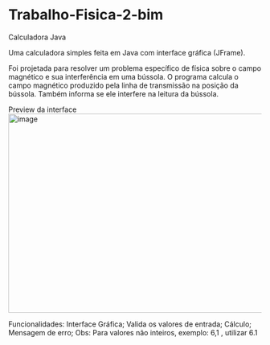 # Trabalho-Fisica-2-bim

Calculadora Java

Uma calculadora simples feita em Java com interface gráfica (JFrame).

Foi projetada para resolver um problema específico de física sobre o campo magnético e sua interferência em uma bússola. O programa calcula o campo magnético produzido pela linha de transmissão na posição da bússola. Também informa se ele interfere na leitura da bússola.

Preview da interface
<img width="589" height="396" alt="image" src="https://github.com/user-attachments/assets/f850a5d1-8d1c-44eb-a462-c137d74bd571" />

Funcionalidades:
Interface Gráfica;
Valida os valores de entrada;
Cálculo;
Mensagem de erro;
Obs: Para valores não inteiros, exemplo: 6,1 , utilizar 6.1
